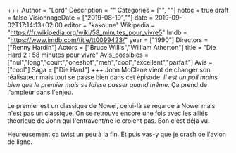+++
Author = "Lord"
Description = ""
Categories = ["", ""]
notoc = true
draft = false
VisionnageDate = ["2019-08-19",""]
date = 2019-09-02T17:14:13+02:00
editor = "kakoune"
Wikipedia = "https://fr.wikipedia.org/wiki/58_minutes_pour_vivre5"
Imdb = "https://www.imdb.com/title/tt0099423/"
year = ["1990"]
Directors = ["Renny Hardin"]
Actors = ["Bruce Willis","William Atherton"]
title = "Die Hard 2 : 58 minutes pour vivre"
Avis_possibles = ["nul","long","court","oneshot","meh","cool","excellent","parfait"]
Avis = ["cool"] 
Saga = ["Die Hard"]
+++
John McClane vient de changer son réalisateur mais tout se passe bien dans cet épisode.
*Il est un poil moins bien que le premier mais se laisse passer quand même*.
Ça prend de l'ampleur dans l'enjeu.

Le premier est un classique de Nowel, celui-là se regarde à Nowel mais n'est pas un classique.
On se retrouve encore une fois avec les alliés théorique de John qui l'entravent/ne le croient pas.
Bon c'est déjà vu.

Heureusement ça twist un peu à la fin.
Et puis vas-y que je crash de l'avion de ligne.


